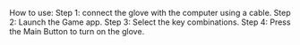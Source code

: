 How to use:
Step 1: connect the glove with the computer using a cable.
Step 2: Launch the Game app.
Step 3:	Select the key combinations.
Step 4: Press the Main Button to turn on the glove.